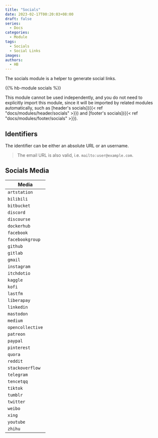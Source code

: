```yaml
---
title: "Socials"
date: 2023-02-17T00:20:03+08:00
draft: false
series:
  - Docs
categories:
  - Module
tags:
  - Socials
  - Social Links
images:
authors:
  - HB
---
```


The socials module is a helper to generate social links.

<!--more-->

{{% hb-module socials %}}

This module cannot be used independently, and you do not need to explicitly import this module, since it will be imported by related modules automatically, such as [header's socials]({{< ref "docs/modules/header/socials" >}}) and [footer's socials]({{< ref "docs/modules/footer/socials" >}}).

## Identifiers

The identifier can be either an absolute URL or an username.

> The email URL is also valid, i.e. `mailto:user@example.com`.

## Socials Media

| Media            |
| ---------------- |
| `artstation`     |
| `bilibili`       |
| `bitbucket`      |
| `discord`        |
| `discourse`      |
| `dockerhub`      |
| `facebook`       |
| `facebookgroup`  |
| `github`         |
| `gitlab`         |
| `gmail`          |
| `instagram`      |
| `itchdotio`      |
| `kaggle`         |
| `kofi`           |
| `lastfm`         |
| `liberapay`      |
| `linkedin`       |
| `mastodon`       |
| `medium`         |
| `opencollective` |
| `patreon`        |
| `paypal`         |
| `pinterest`      |
| `quora`          |
| `reddit`         |
| `stackoverflow`  |
| `telegram`       |
| `tencetqq`       |
| `tiktok`         |
| `tumblr`         |
| `twitter`        |
| `weibo`          |
| `xing`           |
| `youtube`        |
| `zhihu`          |
